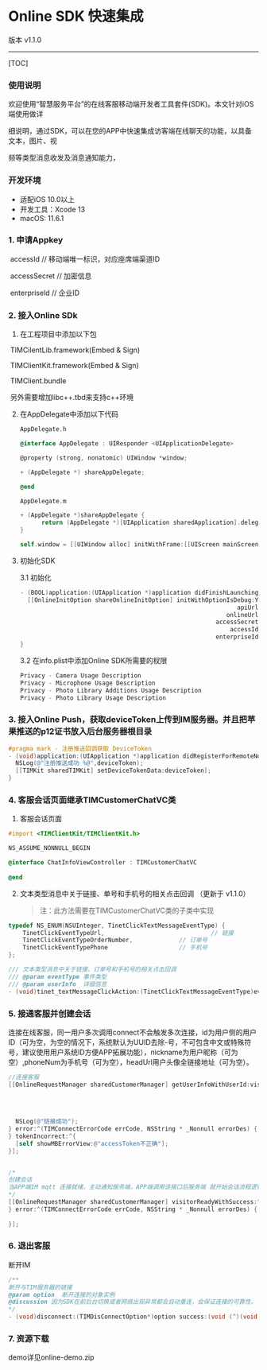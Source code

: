 # Online SDK 快速集成

版本 v1.1.0

---

[TOC]

### **使用说明**

欢迎使用“智慧服务平台”的在线客服移动端开发者工具套件(SDK)。本文针对iOS端使用做详

细说明，通过SDK，可以在您的APP中快速集成访客端在线聊天的功能，以具备文本，图片、视

频等类型消息收发及消息通知能力，

### **开发环境**

- 适配iOS 10.0以上
- 开发工具：Xcode 13
- macOS: 11.6.1

### **1. 申请Appkey**

​		accessId		// 移动端唯一标识，对应座席端渠道ID

​		accessSecret // 加密信息

​		enterpriseld	// 企业ID

### **2. 接入Online SDk**

1. 在工程项目中添加以下包

​		TIMCilentLib.framework(Embed & Sign)

​		TIMClientKit.framework(Embed & Sign)

​		TIMClient.bundle

​		另外需要增加libc++.tbd来支持c++环境

2. 在AppDelegate中添加以下代码

   ```objective-c
   AppDelegate.h
   
   @interface AppDelegate : UIResponder <UIApplicationDelegate>
   
   @property (strong, nonatomic) UIWindow *window;
   
   + (AppDelegate *) shareAppDelegate;
   
   @end
   
   AppDelegate.m
   
   + (AppDelegate *)shareAppDelegate {
   		 return (AppDelegate *)[UIApplication sharedApplication].delegate;
   }
   
   self.window = [[UIWindow alloc] initWithFrame:[[UIScreen mainScreen] bounds]];
   ```

3. 初始化SDK

   3.1 初始化

   ```objective-c
   - (BOOL)application:(UIApplication *)application didFinishLaunchingWithOptions:(NSDictionary *)launchOptions {
     [[OnlineInitOption shareOnlineInitOption] initWithOptionIsDebug:YES
                                                                apiUrl:@"IM 服务器地址"
                                                             onlineUrl:@"客服地址"
                                                          accessSecret:@"在座席端管理平台创建渠道时生成"
                                                              accessId:@"移动端唯一标识，对应座席端渠道ID"
                                                          enterpriseId:@"企业ID"]
   }
   
   ```

   3.2 在info.plist中添加Online SDK所需要的杈限

   ```objective-c
   Privacy - Camera Usage Description
   Privacy - Microphone Usage Description
   Privacy - Photo Library Additions Usage Description
   Privacy - Photo Library Usage Description
   ```

### **3. 接入Online Push，获取deviceToken上传到IM服务器。并且把苹果推送的p12证书放入后台服务器根目录**

```objective-c
#pragma mark - 注册推送回调获取 DeviceToken
- (void)application:(UIApplication *)application didRegisterForRemoteNotificationsWithDeviceToken:(NSData *)deviceToken {        
  NSLog(@"注册推送成功 %@",deviceToken);    
  [[TIMKit sharedTIMKit] setDeviceTokenData:deviceToken];
}
```

### **4. 客服会话⻚面继承TIMCustomerChatVC类**

1. 客服会话⻚面

```objective-c
#import <TIMClientKit/TIMClientKit.h>

NS_ASSUME_NONNULL_BEGIN

@interface ChatInfoViewController : TIMCustomerChatVC
  
@end
```

2. 文本类型消息中关于链接、单号和手机号的相关点击回调 （更新于 v1.1.0）

   > 注：此方法需要在TIMCustomerChatVC类的子类中实现

```objective-c
typedef NS_ENUM(NSUInteger, TinetClickTextMessageEventType) {
    TinetClickEventTypeUrl,								 // 链接
    TinetClickEventTypeOrderNumber,				// 订单号
    TinetClickEventTypePhone			  	  	// 手机号
};

/// 文本类型消息中关于链接、订单号和手机号的相关点击回调
/// @param eventType 事件类型
/// @param userInfo  详细信息
- (void)tinet_textMessageClickAction:(TinetClickTextMessageEventType)eventType userInfo:(NSDictionary *)userInfo;
```



### **5. 接通客服并创建会话**

连接在线客服，同一用户多次调用connect不会触发多次连接，id为用户侧的用户ID（可为空，为空的情况下，系统默认为UUID去除-号，不可包含中文或特殊符号，建议使用用户系统ID方便APP拓展功能），nickname为用户昵称（可为空）,phoneNum为手机号（可为空），headUrl用户头像全链接地址（可为空）。

```objective-c
//连接客服
[[OnlineRequestManager sharedCustomerManager] getUserInfoWithUserId:visitorId
																															  nickname:name                                                           
 																															  phoneNum:phoneNum                                                          
																														   headerUrl:headerUrl                                                     
																								 			   connectSuccess:^{    
  NSLog(@"链接成功");
} error:^(TIMConnectErrorCode errCode, NSString * _Nonnull errorDes) {																						[self showMBErrorView:@"网络请求错误，请检查网络"];
} tokenIncorrect:^{    
  [self showMBErrorView:@"accessToken不正确"];
}];


/*
创建会话 
当APP端IM mqtt 连接就绪，主动通知服务端，APP端调用该接口后服务端 就开始会话流程逻辑创建
*/
[[OnlineRequestManager sharedCustomerManager] visitorReadyWithSuccess:^(NSString * _Nonnull mainUniqueId) {    			//创建会话成功，进入聊天⻚面
} error:^(TIMConnectErrorCode errCode, NSString * _Nonnull errorDes) {
  
}];
```

### **6. 退出客服**

断开IM 

```objective-c
/** 
断开与TIM服务器的链接  
@param option  断开连接的对象实例  
@discussion 因为SDK在前后台切换或者网络出现异常都会自动重连，会保证连接的可靠性。 所以除非您的App逻辑需要登出，否则一般不需要调用此方法进行手动断开。
*/
- (void)disconnect:(TIMDisConnectOption*)option success:(void (^)(void))successBlock error:(void (^)(TIMConnectErrorCode errCode,NSString *errorDes))errorBlock;
```

### **7. 资源下载**

demo详⻅online-demo.zip











































